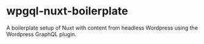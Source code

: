 # wpgql-nuxt-boilerplate
A boilerplate setup of Nuxt with content from headless Wordpress using the Wordpress GraphQL plugin.
